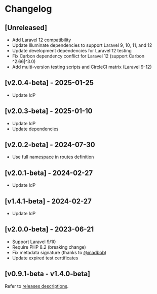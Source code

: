 # Changelog

## [Unreleased]

- Add Laravel 12 compatibility
- Update Illuminate dependencies to support Laravel 9, 10, 11, and 12
- Update development dependencies for Laravel 12 testing
- Fix Carbon dependency conflict for Laravel 12 (support Carbon ^2.66|^3.0)
- Add multi-version testing scripts and CircleCI matrix (Laravel 9-12)

## [v2.0.4-beta] - 2025-01-25

- Update IdP

## [v2.0.3-beta] - 2025-01-10

- Update IdP
- Update dependencies

## [v2.0.2-beta] - 2024-07-30

- Use full namespace in routes definition

## [v2.0.1-beta] - 2024-02-27

- Update IdP

## [v1.4.1-beta] - 2024-02-27

- Update IdP

## [v2.0.0-beta] - 2023-06-21

- Support Laravel 9/10
- Require PHP 8.2 (breaking change)
- Fix metadata signature (thanks to [@madbob](https://github.com/madbob))
- Update expired test certificates

## [v0.9.1-beta - v1.4.0-beta]

Refer to [releases descriptions](https://github.com/italia/spid-laravel/releases).
